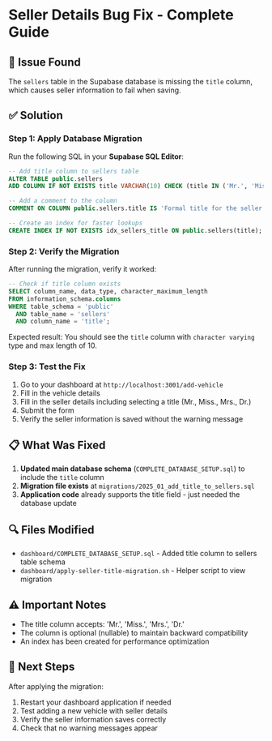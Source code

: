 # Seller Details Bug Fix - Complete Guide

## 🐛 Issue Found
The `sellers` table in the Supabase database is missing the `title` column, which causes seller information to fail when saving.

## ✅ Solution

### Step 1: Apply Database Migration

Run the following SQL in your **Supabase SQL Editor**:

```sql
-- Add title column to sellers table
ALTER TABLE public.sellers 
ADD COLUMN IF NOT EXISTS title VARCHAR(10) CHECK (title IN ('Mr.', 'Miss.', 'Mrs.', 'Dr.'));

-- Add a comment to the column
COMMENT ON COLUMN public.sellers.title IS 'Formal title for the seller (Mr., Miss., Mrs., Dr.)';

-- Create an index for faster lookups
CREATE INDEX IF NOT EXISTS idx_sellers_title ON public.sellers(title);
```

### Step 2: Verify the Migration

After running the migration, verify it worked:

```sql
-- Check if title column exists
SELECT column_name, data_type, character_maximum_length
FROM information_schema.columns
WHERE table_schema = 'public' 
  AND table_name = 'sellers'
  AND column_name = 'title';
```

Expected result: You should see the `title` column with `character varying` type and max length of 10.

### Step 3: Test the Fix

1. Go to your dashboard at `http://localhost:3001/add-vehicle`
2. Fill in the vehicle details
3. Fill in the seller details including selecting a title (Mr., Miss., Mrs., Dr.)
4. Submit the form
5. Verify the seller information is saved without the warning message

## 📋 What Was Fixed

1. **Updated main database schema** (`COMPLETE_DATABASE_SETUP.sql`) to include the `title` column
2. **Migration file exists** at `migrations/2025_01_add_title_to_sellers.sql`
3. **Application code** already supports the title field - just needed the database update

## 🔍 Files Modified

- `dashboard/COMPLETE_DATABASE_SETUP.sql` - Added title column to sellers table schema
- `dashboard/apply-seller-title-migration.sh` - Helper script to view migration

## ⚠️ Important Notes

- The title column accepts: 'Mr.', 'Miss.', 'Mrs.', 'Dr.'
- The column is optional (nullable) to maintain backward compatibility
- An index has been created for performance optimization

## 🚀 Next Steps

After applying the migration:
1. Restart your dashboard application if needed
2. Test adding a new vehicle with seller details
3. Verify the seller information saves correctly
4. Check that no warning messages appear
